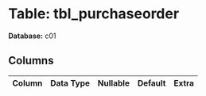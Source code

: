 # Table: tbl_purchaseorder

**Database:** c01

## Columns

| Column | Data Type | Nullable | Default | Extra |
|--------|-----------|----------|---------|-------|

